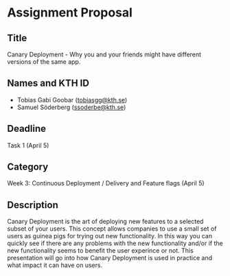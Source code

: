 # Assignment Proposal

## Title

Canary Deployment - Why you and your friends might have different versions of the same app.

## Names and KTH ID

- Tobias Gabi Goobar (tobiasgg@kth.se)
- Samuel Söderberg (ssoderbe@kth.se)

## Deadline

Task 1 (April 5)

## Category

Week 3: Continuous Deployment / Delivery and Feature flags (April 5)

## Description

Canary Deployment is the art of deploying new features to a selected subset of your users. This concept allows companies to use a small set of users as guinea pigs for trying out new functionality. In this way you can quickly see if there are any problems with the new functionality and/or if the new functionality seems to benefit the user experince or not. This presentation will go into how Canary Deployment is used in practice and what impact it can have on users. 
